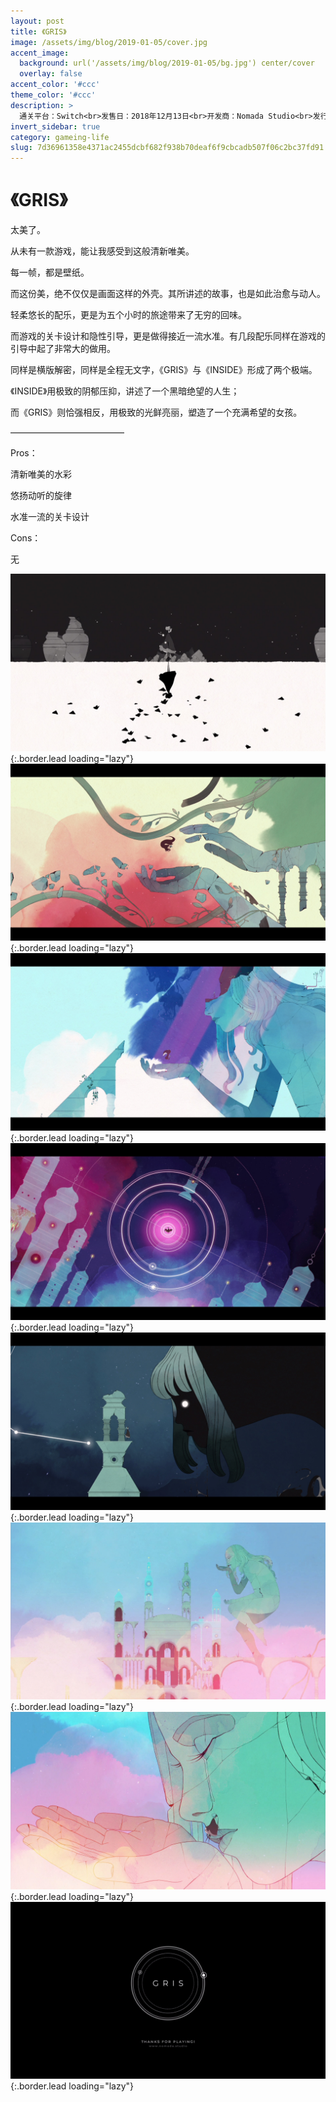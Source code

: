 ```yaml
---
layout: post
title: 《GRIS》
image: /assets/img/blog/2019-01-05/cover.jpg
accent_image: 
  background: url('/assets/img/blog/2019-01-05/bg.jpg') center/cover
  overlay: false
accent_color: '#ccc'
theme_color: '#ccc'
description: >
  通关平台：Switch<br>发售日：2018年12月13日<br>开发商：Nomada Studio<br>发行商：<br>Devolver Digital个人评分：85
invert_sidebar: true
category: gameing-life
slug: 7d36961358e4371ac2455dcbf682f938b70deaf6f9cbcadb507f06c2bc37fd91
---
```


# 《GRIS》

太美了。

从未有一款游戏，能让我感受到这般清新唯美。

每一帧，都是壁纸。

而这份美，绝不仅仅是画面这样的外壳。其所讲述的故事，也是如此治愈与动人。

轻柔悠长的配乐，更是为五个小时的旅途带来了无穷的回味。

而游戏的关卡设计和隐性引导，更是做得接近一流水准。有几段配乐同样在游戏的引导中起了非常大的做用。

同样是横版解密，同样是全程无文字，《GRIS》与《INSIDE》形成了两个极端。

《INSIDE》用极致的阴郁压抑，讲述了一个黑暗绝望的人生；

而《GRIS》则恰强相反，用极致的光鲜亮丽，塑造了一个充满希望的女孩。

—————————————

Pros：

清新唯美的水彩

悠扬动听的旋律

水准一流的关卡设计

Cons：

无

![](/assets/img/blog/2019-01-05/1.jpg){:.border.lead loading="lazy"}
![](/assets/img/blog/2019-01-05/2.jpg){:.border.lead loading="lazy"}
![](/assets/img/blog/2019-01-05/3.jpg){:.border.lead loading="lazy"}
![](/assets/img/blog/2019-01-05/4.jpg){:.border.lead loading="lazy"}
![](/assets/img/blog/2019-01-05/5.jpg){:.border.lead loading="lazy"}
![](/assets/img/blog/2019-01-05/6.jpg){:.border.lead loading="lazy"}
![](/assets/img/blog/2019-01-05/7.jpg){:.border.lead loading="lazy"}
![](/assets/img/blog/2019-01-05/8.jpg){:.border.lead loading="lazy"}

